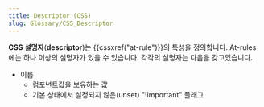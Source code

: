 ```yaml
---
title: Descriptor (CSS)
slug: Glossary/CSS_Descriptor
---
```


**CSS 설명자**(**descriptor**)는 {{cssxref("at-rule")}}의 특성을 정의합니다. At-rules에는 하나 이상의 설명자가 있을 수 있습니다. 각각의 설명자는 다음을 갖고있습니다.

- 이름
  - 컴포넌트값을 보유하는 값
  - 기본 상태에서 설정되지 않은(unset) "!important" 플래그
